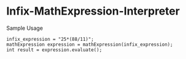 Infix-MathExpression-Interpreter
================================
Sample Usage

    infix_expression = "25*(88/11)";
    mathExpression expression = mathExpression(infix_expression);
    int result = expression.evaluate();
